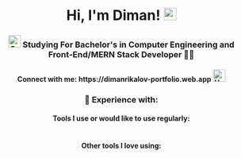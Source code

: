<h1 align="center">
    Hi, I'm Diman! <img src="https://raw.githubusercontent.com/Tarikul-Islam-Anik/Animated-Fluent-Emojis/master/Emojis/Hand%20gestures/Waving%20Hand.png" alt="Waving Hand" width="25" height="25" />
</h1>
<h3 align="center">
<img src="https://raw.githubusercontent.com/Tarikul-Islam-Anik/Animated-Fluent-Emojis/master/Emojis/Objects/Graduation%20Cap.png" alt="Graduation Cap" width="25" height="25" /> Studying For Bachelor's in Computer Engineering and Front-End/MERN Stack Developer 🧑‍💻 
</h3>
<h4 align="center">
    Connect with me: https://dimanrikalov-portfolio.web.app
    <img src="https://raw.githubusercontent.com/Tarikul-Islam-Anik/Animated-Fluent-Emojis/master/Emojis/Hand%20gestures/Handshake.png" alt="Handshake" width="25" height="25" />
</h4>

<h3 align="center">
    📕
    Experience with:
</h3>
<h4 align="center">
    Tools I use or would like to use regularly:
</h4>
<div align="center">
    <img src="https://skillicons.dev/icons?i=js,html,css,react,ts,express,nodejs,mongodb" alt="">
</div>
<h4 align="center">
    Other tools I love using:
</h4>
<div align="center">
    <img src="https://skillicons.dev/icons?i=angular,azure,bootstrap,c,docker,firebase,git,ps" alt="">
</div>
